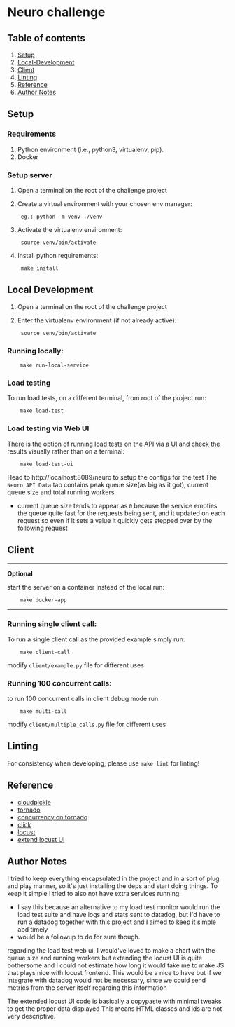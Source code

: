 # Neuro challenge
## Table of contents
1. [Setup](#setup)
2. [Local-Development](#local-development)
3. [Client](#client)
4. [Linting](#linting)
5. [Reference](#reference)
6. [Author Notes](#author-notes)

## Setup


### Requirements

1. Python environment (i.e., python3, virtualenv, pip).
2. Docker


### Setup server

1. Open a terminal on the root of the challenge project
2. Create a virtual environment with your chosen env manager:

        eg.: python -m venv ./venv

3. Activate the virtualenv environment:

        source venv/bin/activate

4. Install python requirements:

        make install

## Local Development

1. Open a terminal on the root of the challenge project
2. Enter the virtualenv environment (if not already active):

        source venv/bin/activate

### Running locally:

        make run-local-service 

### Load testing
To run load tests, on a different terminal, from root of the project run:

        make load-test

### Load testing via Web UI
There is the option of running load tests on the API via a UI and check the results visually rather than on a terminal:
        
        make load-test-ui

Head to http://localhost:8089/neuro to setup the configs for the test
The `Neuro API Data` tab contains peak queue size(as big as it got), current queue size and total running workers

- current queue size tends to appear as `0` because the service empties the queue quite fast for the requests being sent, and it updated on each request so even if it sets a value it quickly gets stepped over by the following request


## Client
---
**Optional**

start the server on a container instead of the local run:
        
        make docker-app


---

### Running single client call:
To run a single client call as the provided example simply run:

        make client-call


modify `client/example.py` file for different uses

### Running 100 concurrent calls:
to run 100 concurrent calls in client debug mode run:

        make multi-call

modify `client/multiple_calls.py` file for different uses

## Linting

For consistency when developing, please use `make lint` for linting!

## Reference

- [cloudpickle](https://github.com/cloudpipe/cloudpickle)
- [tornado](https://www.tornadoweb.org/en/stable/)
- [concurrency on tornado](https://www.tornadoweb.org/en/branch4.5/concurrent.html)
- [click](https://click.palletsprojects.com/en/8.0.x/)
- [locust](https://locust.io/)
- [extend locust UI](https://github.com/locustio/locust/blob/master/examples/extend_web_ui/static/extend.js)

## Author Notes

I tried to keep everything encapsulated in the project and in a sort of plug and play manner, so it's just installing the deps and start doing things. To keep it simple I tried to also not have extra services running.

- I say this because an alternative to my load test monitor would run the load test suite and have logs and stats sent to datadog, but I'd have to run a datadog together with this project and I aimed to keep it simple abd timely
 - would be a followup to do for sure though.

regarding the load test web ui, I would've loved to make a chart with the queue size and running workers but extending the locust UI is quite bothersome and I could not estimate how long it would take me to make JS that plays nice with locust frontend. This would be a nice to have but if we integrate with datadog would not be necessary, since we could send metrics from the server itself regarding this information

The extended locust UI code is basically a copypaste with minimal tweaks to get the proper data displayed
This means HTML classes and ids are not very descriptive.
